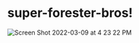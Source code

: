 # super-forester-bros!

![Screen Shot 2022-03-09 at 4 23 22 PM](https://user-images.githubusercontent.com/10698677/157538517-26e20965-c339-4fe8-a840-eeff50502114.png)
